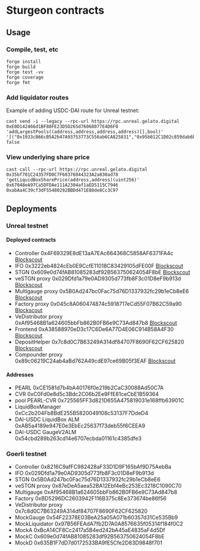 # Sturgeon contracts

## Usage

### Compile, test, etc

```shell
forge install
forge build
forge test -vv
forge coverage
forge fmt
```

### Add liquidator routes

Example of adding USDC-DAI route for Unreal testnet:

```shell
cast send -i --legacy --rpc-url https://rpc.unreal.gelato.digital 0xE0D142466d1BF88FE23D5D265d76068077E4D6F0 'addLargestPools((address,address,address,address)[],bool)' '[("0x1933cB66cB5A2b47A93753773C556ab6CA825831","0x95b012C1D02c859dab6b302F4b72941Ba4E3C3C3","0xabAa4C39cf3dF55480292BBDd471E88de8Cc3C97","0x665D4921fe931C0eA1390Ca4e0C422ba34d26169")]' false
```

### View underlying share price

```shell
cast call --rpc-url https://rpc.unreal.gelato.digital 0x35bf701C24357FD0C7F60376044323A2a830ad78 'getLiquidBoxSharePrice(address,address)(uint256)' 0x67048eA97Ca5DFDAe111A2304af1aED5115C7946 0xabAa4C39cf3dF55480292BBDd471E88de8Cc3C97
```

## Deployments

### Unreal testnet


#### Deployed contracts

* Controller 0x4F69329E8dE13aA7EAc664368C5858AF6371FA4c [Blockscout](https://unreal.blockscout.com/address/0x4F69329E8dE13aA7EAc664368C5858AF6371FA4c?tab=contract)
* IFO 0x3222eb4824cEb0E9CcfE11018C83429105dFE00F [Blockscout](https://unreal.blockscout.com/address/0x3222eb4824cEb0E9CcfE11018C83429105dFE00F?tab=contract)
* STGN 0x609e0d74fAB81085283df92B563750624054F8bE [Blockscout](https://unreal.blockscout.com/address/0x609e0d74fAB81085283df92B563750624054F8bE?tab=contract)
* veSTGN proxy 0x029Dfd1a79e0AD9305d773fb8F3c01D8eF9b913d [Blockscout](https://unreal.blockscout.com/address/0x029Dfd1a79e0AD9305d773fb8F3c01D8eF9b913d?tab=contract)
* Multigauge proxy 0x5B0Ad247bc0Fac75d76D1337932fc29b1eCb8eE6 [Blockscout](https://unreal.blockscout.com/address/0x5B0Ad247bc0Fac75d76D1337932fc29b1eCb8eE6?tab=contract)
* Factory proxy 0x045c8A060474874c5918717eCd55F07B62C59a90 [Blockscout](https://unreal.blockscout.com/address/0x045c8A060474874c5918717eCd55F07B62C59a90?tab=contract)
* VeDistributor proxy 0xAf95468B1a624605bbFb862B0FB6e9C73Ad847b8 [Blockscout](https://unreal.blockscout.com/address/0xAf95468B1a624605bbFb862B0FB6e9C73Ad847b8?tab=contract)
* Frontend 0xA38588970eD3c17C6De6A77D4E06C914B58A4F30 [Blockscout](https://unreal.blockscout.com/address/0xA38588970eD3c17C6De6A77D4E06C914B58A4F30?tab=contract)
* DepositHelper 0x7c8d0C7B63249A314df84707F8690F62CF625820 [Blockscout](https://unreal.blockscout.com/address/0x7c8d0C7B63249A314df84707F8690F62CF625820?tab=contract)
* Compounder proxy 0x89c06219C24ab4aBd762A49cdE97ce69B05f3EAF [Blockscout](https://unreal.blockscout.com/address/0x89c06219C24ab4aBd762A49cdE97ce69B05f3EAF?tab=contract)

#### Addresses

* PEARL 0xCE1581d7b4bA40176f0e219b2CaC30088Ad50C7A
* CVR 0xC0Fd0e8d5c3Bdc2C06b2Ee9FfE81ceCbE1B59364
* pool PEARL-CVR 0x725565FF3d821D655A475819031e168ffb63901C
* LiquidBoxManager 0xCc2b204Fb8BdE255B5820049108c53137F7DdeD4
* DAI-USDC LiquidBox ALM 0xAB5a4189e947E0e3EbEc25637f73deb55f6CEEA9
* DAI-USDC GaugeV2ALM 0x54cbd289b263cd14e6707ecbda01161c4385dfe3


### Goerli testnet

* Controller 0x8216C9afFC982428aF33D1D9F165bAf9D75AebBa
* IFO 0x029Dfd1a79e0AD9305d773fb8F3c01D8eF9b913d
* STGN 0x5B0Ad247bc0Fac75d76D1337932fc29b1eCb8eE6
* veSTGN proxy 0x87eDeA5aea52BA12Ebf4eBc253Ec3218C1090C70
* Multigauge 0xAf95468B1a624605bbFb862B0FB6e9C73Ad847b8
* Factory 0xBD5296DC2603942F116B375c8Ee373674be86f56
* VeDistributor proxy 0x7c8d0C7B63249A314df84707F8690F62CF625820
* MockGauge 0x54F22378E03BeA25a05A071b60357d31Ce535Bb9
* MockLiquidator 0x97B56FEAdA7fb2D7A0A8576635f05314f184f0C2
* MockA 0xBcA14CF8Cc2417a5B4ed242bA45aE4835aF4d5Df
* MockC 0x609e0d74fAB81085283df92B563750624054F8bE
* MockD 0x635B1F7dD7d0172533BA9fE5Cfe2D83D9848f701
